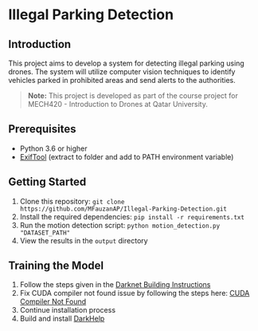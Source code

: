 # Illegal Parking Detection

## Introduction
This project aims to develop a system for detecting illegal parking using drones. The system will utilize computer vision techniques to identify vehicles parked in prohibited areas and send alerts to the authorities.

> **Note:** This project is developed as part of the course project for MECH420 - Introduction to Drones at Qatar University.

## Prerequisites
- Python 3.6 or higher
- [ExifTool](https://exiftool.org/) (extract to folder and add to PATH environment variable)

## Getting Started
1. Clone this repository: `git clone https://github.com/MFauzanAP/Illegal-Parking-Detection.git`
2. Install the required dependencies: `pip install -r requirements.txt`
3. Run the motion detection script: `python motion_detection.py "DATASET_PATH"`
4. View the results in the `output` directory

## Training the Model

1. Follow the steps given in the [Darknet Building Instructions](https://github.com/hank-ai/darknet/tree/master?tab=readme-ov-file#windows-cmake-method)
2. Fix CUDA compiler not found issue by following the steps here: [CUDA Compiler Not Found](https://stackoverflow.com/questions/56636714/cuda-compile-problems-on-windows-cmake-error-no-cuda-toolset-found)
3. Continue installation process
4. Build and install [DarkHelp](https://github.com/stephanecharette/DarkHelp?tab=readme-ov-file#building-darkhelp-windows)